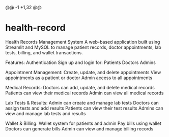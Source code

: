 @@ -1 +1,32 @@
# health-record
Health Records Management System
A web-based application built using Streamlit and MySQL to manage patient records, doctor appointments, lab tests, billing, and wallet transactions.

Features:
  Authentication
    Sign up and login for:
      Patients
      Doctors
      Admins

Appointment Management:
  Create, update, and delete appointments
  View appointments as a patient or doctor
  Admin access to all appointments

Medical Records:
  Doctors can add, update, and delete medical records
  Patients can view their medical records
  Admin can view all medical records

Lab Tests & Results:
  Admin can create and manage lab tests
  Doctors can assign tests and add results
  Patients can view their test results
  Admins can view and manage lab tests and results

Wallet & Billing:
  Wallet system for patients and admin
  Pay bills using wallet
  Doctors can generate bills
  Admin can view and manage billing records
